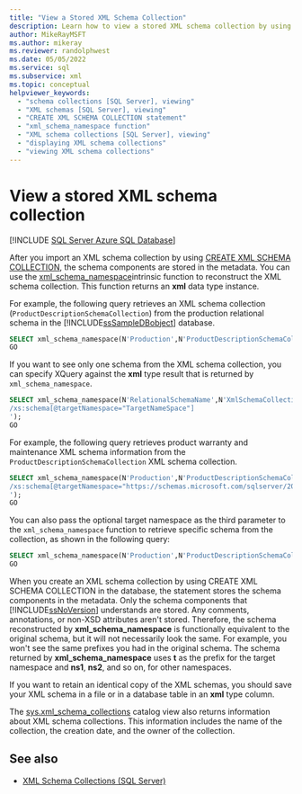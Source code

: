 ```yaml
---
title: "View a Stored XML Schema Collection"
description: Learn how to view a stored XML schema collection by using the XQuery function xml_schema_namespace().
author: MikeRayMSFT
ms.author: mikeray
ms.reviewer: randolphwest
ms.date: 05/05/2022
ms.service: sql
ms.subservice: xml
ms.topic: conceptual
helpviewer_keywords:
  - "schema collections [SQL Server], viewing"
  - "XML schemas [SQL Server], viewing"
  - "CREATE XML SCHEMA COLLECTION statement"
  - "xml_schema_namespace function"
  - "XML schema collections [SQL Server], viewing"
  - "displaying XML schema collections"
  - "viewing XML schema collections"
---
```

# View a stored XML schema collection

[!INCLUDE [SQL Server Azure SQL Database](../../includes/applies-to-version/sql-asdb-asdbmi.md)]

After you import an XML schema collection by using [CREATE XML SCHEMA COLLECTION](../../t-sql/statements/create-xml-schema-collection-transact-sql.md), the schema components are stored in the metadata. You can use the [xml_schema_namespace](../../t-sql/xml/xml-schema-namespace.md)intrinsic function to reconstruct the XML schema collection. This function returns an **xml** data type instance.

For example, the following query retrieves an XML schema collection (`ProductDescriptionSchemaCollection`) from the production relational schema in the [!INCLUDE[ssSampleDBobject](../../includes/sssampledbobject-md.md)] database.

```sql
SELECT xml_schema_namespace(N'Production',N'ProductDescriptionSchemaCollection');
GO
```

If you want to see only one schema from the XML schema collection, you can specify XQuery against the **xml** type result that is returned by `xml_schema_namespace`.

```sql
SELECT xml_schema_namespace(N'RelationalSchemaName',N'XmlSchemaCollectionName').query('
/xs:schema[@targetNamespace="TargetNameSpace"]
');
GO
```

For example, the following query retrieves product warranty and maintenance XML schema information from the `ProductDescriptionSchemaCollection` XML schema collection.

```sql
SELECT xml_schema_namespace(N'Production',N'ProductDescriptionSchemaCollection').query('
/xs:schema[@targetNamespace="https://schemas.microsoft.com/sqlserver/2004/07/adventure-works/ProductModelWarrAndMain"]
');
GO
```

You can also pass the optional target namespace as the third parameter to the `xml_schema_namespace` function to retrieve specific schema from the collection, as shown in the following query:

```sql
SELECT xml_schema_namespace(N'Production',N'ProductDescriptionSchemaCollection', N'https://schemas.microsoft.com/sqlserver/2004/07/adventure-works/ProductModelWarrAndMain');
GO
```

When you create an XML schema collection by using CREATE XML SCHEMA COLLECTION in the database, the statement stores the schema components in the metadata. Only the schema components that [!INCLUDE[ssNoVersion](../../includes/ssnoversion-md.md)] understands are stored. Any comments, annotations, or non-XSD attributes aren't stored. Therefore, the schema reconstructed by **xml_schema_namespace** is functionally equivalent to the original schema, but it will not necessarily look the same. For example, you won't see the same prefixes you had in the original schema. The schema returned by **xml_schema_namespace** uses **t** as the prefix for the target namespace and **ns1**, **ns2**, and so on, for other namespaces.

If you want to retain an identical copy of the XML schemas, you should save your XML schema in a file or in a database table in an **xml** type column.

The [sys.xml_schema_collections](../../relational-databases/system-catalog-views/sys-xml-schema-collections-transact-sql.md) catalog view also returns information about XML schema collections. This information includes the name of the collection, the creation date, and the owner of the collection.

## See also

- [XML Schema Collections &#40;SQL Server&#41;](../../relational-databases/xml/xml-schema-collections-sql-server.md)
